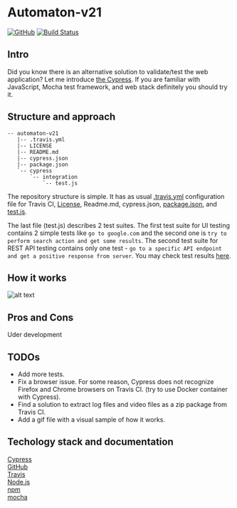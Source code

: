 # Automaton-v21
[![GitHub](https://img.shields.io/github/license/mashape/apistatus.svg)](https://github.com/BurhanH/Automaton-v21/blob/master/LICENSE)
[![Build Status](https://travis-ci.org/BurhanH/Automaton-v21.svg?branch=master)](https://travis-ci.org/BurhanH/Automaton-v21)

## Intro
Did you know there is an alternative solution to validate/test the web application? Let me introduce [the Cypress](https://www.cypress.io/).
If you are familiar with JavaScript, Mocha test framework, and web stack definitely you should try it.

## Structure and approach
```text
-- automaton-v21
   |-- .travis.yml
   |-- LICENSE
   |-- README.md
   |-- cypress.json
   |-- package.json
   `-- cypress
       `-- integration
           `-- test.js
```
The repository structure is simple. It has as usual [.travis.yml](https://github.com/BurhanH/Automaton-v21/blob/master/.travis.yml) configuration file for Travis CI, [License](https://github.com/BurhanH/Automaton-v21/blob/master/LICENSE), Readme.md, cypress.json, [package.json](https://github.com/BurhanH/Automaton-v21/blob/master/package.json), and [test.js](https://github.com/BurhanH/Automaton-v21/blob/master/cypress/integration/test.js).

The last file (test.js) describes 2 test suites. The first test suite for UI testing contains 2 simple tests like `go to google.com` and the second one is `try to perform search action and get some results`. The second test suite for REST API testing contains only one test - `go to a specific API endpoint and get a positive response from server`.
You may check test results [here](https://travis-ci.org/github/BurhanH/Automaton-v21/builds/701495313).

## How it works
![alt text](https://github.com/BurhanH/Automaton-v21/blob/master/how-it-works.gif, "How it works")

## Pros and Cons
Uder development

## TODOs 
- Add more tests.
- Fix a browser issue. For some reason, Cypress does not recognize Firefox and Chrome browsers on Travis CI. (try to use Docker container with Cypress).
- Find a solution to extract log files and video files as a zip package from Travis CI.
- Add a gif file with a visual sample of how it works.

## Techology stack and documentation
[Cypress](https://www.cypress.io/) <br>
[GitHub](https://help.github.com/en) <br>
[Travis](https://docs.travis-ci.com/) <br>
[Node.js](https://nodejs.org/en/) <br>
[npm](https://www.npmjs.com/) <br>
[mocha](https://mochajs.org/) <br>
